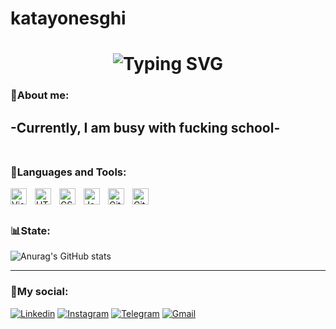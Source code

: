 # katayonesghi
<h1 align="center">
   <img src="https://readme-typing-svg.demolab.com?font=Fira+Code&weight=600&size=30&duration=2000&pause=1000&center=true&vCenter=true&width=435&lines=Hi+There%F0%9F%91%8B;Wellcome+To+My+GitHub" alt="Typing SVG" />
</h1>

### 👦About me:
 -Currently, I am busy with fucking school-
  <br><br/>
---

### 👜Languages and Tools:
<img align="left" alt="Visual Studio Code" width="26px" src="https://cdn.jsdelivr.net/gh/devicons/devicon/icons/vscode/vscode-original.svg" style="padding-right:10px;" />
<img align="left" alt="HTML5" width="26px" src="https://cdn.jsdelivr.net/gh/devicons/devicon/icons/html5/html5-original.svg" style="padding-right:10px;" />
<img align="left" alt="CSS3" width="26px" src="https://cdn.jsdelivr.net/gh/devicons/devicon/icons/css3/css3-original.svg" style="padding-right:10px;" />
<img align="left" alt="JavaScript" width="26px" src="https://cdn.jsdelivr.net/gh/devicons/devicon/icons/javascript/javascript-original.svg" style="padding-right:10px;" />
<img align="left" alt="Git" width="26px" src="https://cdn.jsdelivr.net/gh/devicons/devicon/icons/git/git-original.svg" style="padding-right:10px;" />
<img align="left" alt="GitHub" width="26px" src="https://user-images.githubusercontent.com/3369400/139447912-e0f43f33-6d9f-45f8-be46-2df5bbc91289.png" style="padding-right:10px;" />
<br><br/>

### 📊State:
<!-- ![Anurag's GitHub stats](https://github-readme-stats.vercel.app/api?username=bahareshghi&show_icons=true&bg_color=000&title_color=FDC435&border_color=FDC435&icon_color=FDC435&text_color=fff) -->
![Anurag's GitHub stats](https://github-readme-stats.vercel.app/api?username=bahareshghi&theme=github_dark&show_icons=true)
<!-- [![Top Langs](https://github-readme-stats.vercel.app/api/top-langs/?username=bahareshghi&layout=compact)](https://github.com/anuraghazra/github-readme-stats) -->
---
### 📱My social:
<div>

[![Linkedin](https://img.shields.io/badge/LinkedIn-0A66C2?logo=Linkedin&logoColor=white&style=for-the-badge)](https://www.linkedin.com/in/eshghi-eshghi-268802341/)
[![Instagram](https://img.shields.io/badge/Instagram-E4405F?logo=Instagram&logoColor=white&style=for-the-badge)](https://instagram.com/ka.eshghi?igshid=YmMyMTA2M2Y=)
[![Telegram](https://img.shields.io/badge/Telegram-229ED9?logo=Telegram&logoColor=white&style=for-the-badge)](https://t.me/ka_eshghi)
[![Gmail](https://img.shields.io/badge/Gmail-EA4335?logo=Gmail&logoColor=white&style=for-the-badge)](mailto:eshghii.2007@gmail.com)
    
</div>

